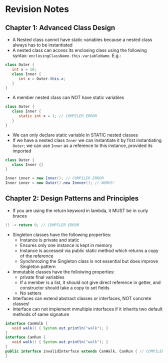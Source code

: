 # Revision Notes

## Chapter 1: Advanced Class Design
* A Nested class cannot have static variables because a nested class always has to be instantiated
* A nested class can access its enclosing class using the following syntax: `enclosingClassName.this.variableName`. E.g.:
```java
class Outer {
   int x = 10;
   class Inner {
      int x = Outer.this.x;
   }
}
```
* A member nested class can NOT have static variables
```java
class Outer {
   class Inner {
      static int x = 1; // COMPILER ERROR
   }
}
```
* We can only declare static variable in STATIC nested classes
* If we have a nested class `Inner` we can instantiate it by first instantiating `Outer`; we can use `Inner` as a reference to this instance, provided its imported
```java
class Outer {
   class Inner {}
}

Inner inner = new Inner(); // COMPILER ERROR
Inner inner = new Outer().new Innner(); // WORKS!
```

## Chapter 2: Design Patterns and Principles
* If you are using the return keyword in lambda, it MUST be in curly braces
```java
() -> return 0; // COMPILER ERROR
```
* Singleton classes have the following properties:
   - Instance is private and static
   - Ensures only one instance is kept in memory
   - Instance is accessed via public static method which returns a copy of the reference
   - Synchnrozing the Singleton class is not essential but does improve Singleton pattern
* Immutable classes have the folloiwing properties:
   - private final variables
   - If a member is a list, it should not give direct reference in getter, and constructor should take a copy to set fields
   - No setters
* Interfaces can extend abstract classes or interfaces, NOT concrete classes!
* Interface can not implement mmultiple interfaces if it inherits two default methods of same signature
```java
interface CanWalk {
   void walk() { System.out.println("walk"); }
}
interface CanRun {
   void walk() { System.out.println("walk"); }
}
public interface invalidInterface extends CanWalk, CanRun { // COMPILER ERROR
}
```